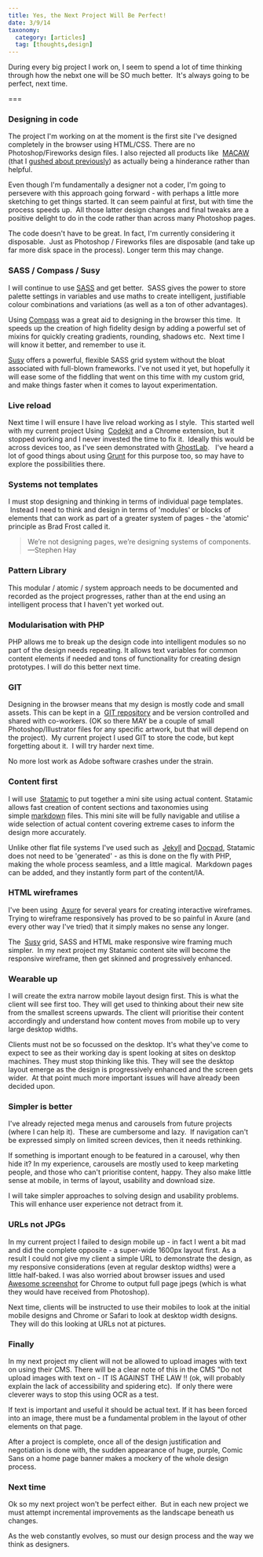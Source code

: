 ```yaml
---
title: Yes, the Next Project Will Be Perfect!
date: 3/9/14
taxonomy:
  category: [articles]
  tag: [thoughts,design]	
---
```


During every big project I work on, I seem to spend a lot of time thinking through how the nebxt one will be SO&nbsp;much better. &nbsp;It's always going to be perfect, next time.

===


### Designing in code

The project I'm working on at the moment is the first site I've designed completely&nbsp;in the browser using HTML/CSS. There are no Photoshop/Fireworks design files. I also rejected all products like&nbsp;
	<a href="http://macaw.co/">MACAW</a> (that I&nbsp;<a href="http://www.leighhowells.com/blog/codesign-tools" target="_blank">gushed about previously</a>) as actually&nbsp;being a hinderance rather than helpful.   

Even though I'm fundamentally&nbsp;a designer not a coder,&nbsp;I'm going to persevere with this approach going forward&nbsp;- with perhaps a little more sketching to get things started. It can seem painful at first, but with time the process speeds up. &nbsp;All those latter design changes and final&nbsp;tweaks are a positive delight to do in the code rather than across many Photoshop pages.   

The code doesn't have to be great. In fact, I'm currently considering it disposable. &nbsp;Just as Photoshop / Fireworks files are disposable (and take up far more disk space in the process). Longer term this may change.   

### SASS / Compass / Susy 

I will continue to use 
	<a href="http://sass-lang.com/" target="_blank">SASS</a> and get better. &nbsp;SASS&nbsp;gives the power to store palette settings in variables and use maths to create intelligent, justifiable colour combinations and variations (as well as a ton of other&nbsp;advantages).

Using
	<a href="http://compass-style.org/" target="_blank">Compass</a> was a great aid to designing in the browser this time.&nbsp;&nbsp;It speeds up the creation of high fidelity design by adding a powerful set of mixins for quickly creating&nbsp;gradients, rounding, shadows etc. &nbsp;Next time I will know it better, and remember to use it.
</p>
<p>
	<a href="http://susy.oddbird.net/" target="_blank">Susy</a> offers a powerful, flexible SASS grid system without the bloat associated with full-blown frameworks. I've not used it yet, but hopefully it will ease some of the&nbsp;fiddling that went on this time with my custom grid, and&nbsp;make things faster when it comes to layout experimentation.
</p>
<h3>Live reload</h3>
<p>
	Next time I will ensure I have live reload working&nbsp;as I style. &nbsp;This started well with my current project Using&nbsp;
	<a href="https://incident57.com/codekit/" target="_blank">Codekit</a> and a Chrome extension, but it stopped working and I never invested the time to fix it.&nbsp;&nbsp;Ideally this would be across devices too, as I've seen demonstrated with&nbsp;<a href="http://vanamco.com/ghostlab/" target="_blank">GhostLab</a>. &nbsp; I've heard a lot of good things about using&nbsp;<a href="http://gruntjs.com/" target="_blank">Grunt</a> for this purpose&nbsp;too, so may have to explore the possibilities there.
</p>
<h3>Systems not templates</h3>
<p>
	I must&nbsp;stop designing and thinking in terms&nbsp;of individual&nbsp;page templates. &nbsp;Instead I need to think and&nbsp;design in terms of&nbsp;'modules' or blocks of elements&nbsp;that can work as part of a greater system of pages - the 'atomic' principle as Brad Frost called it. &nbsp;
</p>
<blockquote>
	We’re not designing pages, we’re designing systems of components.&mdash;Stephen Hay
</blockquote>
<h3>Pattern Library</h3>
<p>
	This modular / atomic / system approach needs to be documented and recorded&nbsp;as the project progresses, rather than at the end using an intelligent process that I haven't yet worked out.
</p>
<h3>Modularisation with PHP</h3>
<p>
	PHP allows me to break up the design code into intelligent modules so no part of the design needs repeating. It allows text variables for common content elements if needed and tons of functionality for creating design prototypes.  I will do this better next time.
</p>
<h3>GIT</h3>
<p>
Designing in the browser means that my design is mostly code and small assets.  This can be kept in a&nbsp;
	<a href="http://git-scm.com/" target="_blank">GIT repository</a> and be version controlled and shared with co-workers. (OK so there MAY be a couple of small Photoshop/Illustrator files for any specific artwork, but that will depend on the project). &nbsp;My current project I used GIT to store the code, but kept forgetting about it. &nbsp;I will try harder next time.
</p>
<p>
	No more lost work as Adobe software crashes under the strain.
</p>
<h3>Content first</h3>
<p>
	I will use&nbsp;
	<a href="http://statamic.com/" target="_blank">Statamic</a> to put together a&nbsp;mini&nbsp;site using actual content.  Statamic allows fast creation of content sections and taxonomies using simple&nbsp;<a href="http://daringfireball.net/projects/markdown/" target="_blank">markdown</a> files.  This mini site will be fully navigable and utilise&nbsp;a wide selection of actual content covering extreme cases to inform the design more accurately. &nbsp;
</p>
<p>
	Unlike other flat file systems I've used such as&nbsp;
	<a href="http://jekyllrb.com/" target="_blank">Jekyll</a> and&nbsp;<a href="http://docpad.org/" target="_blank">Docpad</a>, Statamic does not need to be 'generated' - as this is done on the fly with PHP, making the whole process seamless, and a little magical. &nbsp;Markdown pages can be added, and they instantly form&nbsp;part of the content/IA.
</p>
<h3>HTML wireframes</h3>
<p>
	I've been using&nbsp;
	<a href="http://www.axure.com/" target="_blank">Axure</a> for several years for creating interactive wireframes.  Trying to wireframe responsively has&nbsp;proved to be so painful in Axure (and every other way I've tried) that it simply makes no sense any longer.&nbsp;
</p>
<p>
	 The&nbsp;
	<a href="http://susy.oddbird.net/" target="_blank">Susy</a> grid, SASS and HTML make responsive wire framing much simpler. &nbsp;In my next project my Statamic content site will become the responsive wireframe, then get skinned and progressively enhanced.
</p>
<h3>Wearable up</h3>
<p>
	I will create the extra narrow mobile layout design first.  This is what the client will see first too.  They will get used to thinking about their new&nbsp;site from the smallest screens upwards.  The client will prioritise their content accordingly and understand how content moves from mobile up to very large desktop widths.
</p>
<p>
	Clients must not be so focussed on the desktop.  It's what they've come to expect to see as their working day is spent looking at sites on desktop machines.&nbsp;They must stop thinking like this.   They will see the desktop layout emerge&nbsp;as the design is progressively enhanced and the screen gets wider. &nbsp;At that point&nbsp;much more important issues will have already&nbsp;been decided upon.
</p>
<h3>Simpler is better</h3>
<p>
	I've already rejected mega menus and&nbsp;carousels from future projects (where I can help it). &nbsp;These are cumbersome and lazy. &nbsp;If navigation can't be expressed simply on limited screen devices, then it needs rethinking. &nbsp;
</p>
<p>
	If something is important enough to be featured in a carousel, why then hide it? In my experience, carousels are mostly used to keep marketing people, and those who can't prioritise content, happy. They also make little sense at mobile, in terms of layout, usability and download size.
</p>
<p>
	I will take simpler approaches to solving design and usability problems. &nbsp;This will enhance user experience not detract from it.
</p>
<h3>URLs not JPGs</h3>
<p>
	In my current project I failed to design mobile up - in fact I went a bit mad and did the complete opposite - a super-wide 1600px layout first.  As a result I could not give my client a simple URL to demonstrate the design, as my responsive considerations (even at regular desktop widths) were a little&nbsp;half-baked. I was also worried about browser issues and used&nbsp;
	<a href="https://chrome.google.com/webstore/detail/awesome-screenshot-captur/alelhddbbhepgpmgidjdcjakblofbmce?hl=en" target="_blank">Awesome screenshot</a> for Chrome to output full page jpegs (which is what they would have received from Photoshop).&nbsp;
</p>
<p>
Next time, clients will be instructed to use their mobiles to look at the initial mobile designs and&nbsp;Chrome or Safari to look at desktop width designs. &nbsp;They will do this looking at URLs not at&nbsp;pictures.
</p>
<h3>Finally</h3>
<p>
In my next project my client will not be allowed to upload images with text on using their&nbsp;CMS. There will be a clear note of this in the CMS "Do not upload images with text on&nbsp;- IT IS AGAINST THE LAW !! (ok, will probably explain the lack of accessibility and spidering&nbsp;etc).&nbsp; If only there were cleverer ways to stop this using OCR as a test.
</p>
<p>
If text is important and useful it should be actual text.  If it has been forced into an image, there must be a fundamental&nbsp;problem in the layout of other elements on that page. &nbsp;&nbsp;
</p>
<p>
	After a project is complete, once all of the&nbsp;design justification and negotiation is done with, the sudden appearance of huge, purple, Comic Sans on a home page banner&nbsp;makes a mockery of the whole design process.
</p>
<h3>Next time</h3>
<p>
	Ok so&nbsp;my&nbsp;next project won't be perfect either. &nbsp;But in&nbsp;each new&nbsp;project we must attempt incremental improvements as the landscape beneath us changes.&nbsp;
</p>
<p>
 As the web constantly&nbsp;evolves, so must our design process and the way we think as designers.
</p>